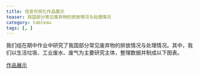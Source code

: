 ```yaml
---
title: 信息可视化作品展示
teaser: 我国部分常见废弃物的排放情况与处理情况
category: tableau
tags: [, ]
---
```


我们组在期中作业中研究了我国部分常见废弃物的排放情况与处理情况。其中，我们以生活垃圾、工业废水、废气为主要研究主体，整理数据并制成以下图表。

  [作品展示](https://yejiejie.github.io/ye/index.html)
